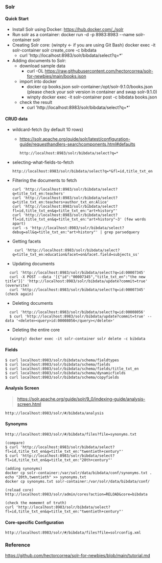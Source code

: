 ### Solr

#### Quick Start

- Install Solr using Docker: https://hub.docker.com/_/solr
- Run solr as a container: docker run -d -p 8983:8983 --name solr-container solr
- Creating Solr core:  (winpty <- if you are using Git Bash) docker exec -it solr-container solr create_core -c bibdata
  - curl 'http://localhost:8983/solr/bibdata/select?q=*'
- Adding documents to Solr:
  - download sample data
    - curl -OL https://raw.githubusercontent.com/hectorcorrea/solr-for-newbies/main/books.json
  - import into docker
    - docker cp books.json solr-container:/opt/solr-9.1.0/books.json (please check your solr version in container and swap solr-9.1.0)
    - winpty docker exec -it solr-container post -c bibdata books.json
  - check the result
    - curl 'http://localhost:8983/solr/bibdata/select?q=*'

#### CRUD data
- wildcard-fetch (by default 10 rows)
  - https://solr.apache.org/guide/solr/latest/configuration-guide/requesthandlers-searchcomponents.html#defaults
    ```
    http://localhost:8983/solr/bibdata/select?q=*
    ```
  
- selecting-what-fields-to-fetch
    ```
    http://localhost:8983/solr/bibdata/select?q=*&fl=id,title_txt_en
    ```
- Filtering the documents to fetch
    ```
    curl 'http://localhost:8983/solr/bibdata/select?q=title_txt_en:teachers'
    curl 'http://localhost:8983/solr/bibdata/select?q=title_txt_en:teachers+author_txt_en:Alice'
    curl 'http://localhost:8983/solr/bibdata/select?fl=id,title_txt_en&q=title_txt_en:"art+history"'
    curl 'http://localhost:8983/solr/bibdata/select?fl=id,title_txt_en&q=title_txt_en:"art+history"~3' (few words apart)
    curl -s 'http://localhost:8983/solr/bibdata/select?debug=all&q=title_txt_en:"art+history"' | grep parsedquery
    ```
- Getting facets
  ```
   curl 'http://localhost:8983/solr/bibdata/select?q=title_txt_en:education&facet=on&facet.field=subjects_ss'
  ```

- Updating documents
```
  curl 'http://localhost:8983/solr/bibdata/select?q=id:00007345'
  curl -X POST --data '[{"id":"00007345","title_txt_en":"the new title"}]' 'http://localhost:8983/solr/bibdata/update?commit=true' (overwrite)
  curl 'http://localhost:8983/solr/bibdata/select?q=id:00007345'  (check again)
```

- Deleting documents

```
  curl 'http://localhost:8983/solr/bibdata/select?q=id:00008056'
  $ curl 'http://localhost:8983/solr/bibdata/update?commit=true' --data '<delete><query>id:00008056</query></delete>'
```

- Deleting the entire core
```
  (winpty) docker exec -it solr-container solr delete -c bibdata
```

#### Fields

```
$ curl localhost:8983/solr/bibdata/schema/fieldtypes
$ curl localhost:8983/solr/bibdata/schema/fields
$ curl localhost:8983/solr/bibdata/schema/fields/title_txt_en
$ curl localhost:8983/solr/bibdata/schema/dynamicfields
$ curl localhost:8983/solr/bibdata/schema/copyfields
```

#### Analysis Screen
> https://solr.apache.org/guide/solr/9_0/indexing-guide/analysis-screen.html
```
http://localhost:8983/solr/#/bibdata/analysis

```

#### Synonyms

```
http://localhost:8983/solr/#/bibdata/files?file=synonyms.txt

(compare)
$ curl 'http://localhost:8983/solr/bibdata/select?fl=id,title_txt_en&q=title_txt_en:"twentieth+century"'
$ curl 'http://localhost:8983/solr/bibdata/select?fl=id,title_txt_en&q=title_txt_en:"20th+century"'

(adding synonyms)
docker cp solr-container:/var/solr/data/bibdata/conf/synonyms.txt .
echo "20th,twentieth" >> synonyms.txt
docker cp synonyms.txt solr-container:/var/solr/data/bibdata/conf/

(reload core)
http://localhost:8983/solr/admin/cores?action=RELOAD&core=bibdata

(check the momemnt of truth)
curl 'http://localhost:8983/solr/bibdata/select?fl=id,title_txt_en&q=title_txt_en:"twentieth+century"'
```

#### Core-specific Configuration

```
http://localhost:8983/solr/#/bibdata/files?file=solrconfig.xml
```





### Reference
https://github.com/hectorcorrea/solr-for-newbies/blob/main/tutorial.md
